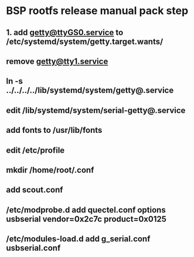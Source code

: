 # BSP rootfs release manual pack step

## 1. add getty@ttyGS0.service to /etc/systemd/system/getty.target.wants/
## remove getty@tty1.service
## ln -s ../../../../lib/systemd/system/getty@.service
## edit /lib/systemd/system/serial-getty@.service
## add fonts to /usr/lib/fonts
## edit /etc/profile
## mkdir /home/root/.conf
## add scout.conf
## /etc/modprobe.d add quectel.conf options usbserial vendor=0x2c7c product=0x0125
## /etc/modules-load.d add g_serial.conf usbserial.conf
